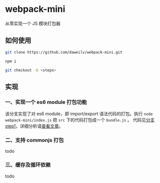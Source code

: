 # webpack-mini

从零实现一个 JS 模块打包器

## 如何使用

```bash
git clone https://github.com/daweilv/webpack-mini.git

npm i

git checkout -b <stepx>
```

## 实现

### 一、实现一个 es6 module 打包功能

该分支实现了对 es6 module，即 import/export 语法代码的打包。执行 `node webpack-mini/index.js` 把 `src` 下的代码打包成一个 `bundle.js` 。
代码见[分支 step1](https://github.com/daweilv/webpack-mini/tree/step1)，详细分析请[查看文章](https://daweilv.com/2019/08/20/从零实现一个JS模块打包器/)。

### 二、支持 commonjs 打包
todo

### 三、缓存及循环依赖
todo